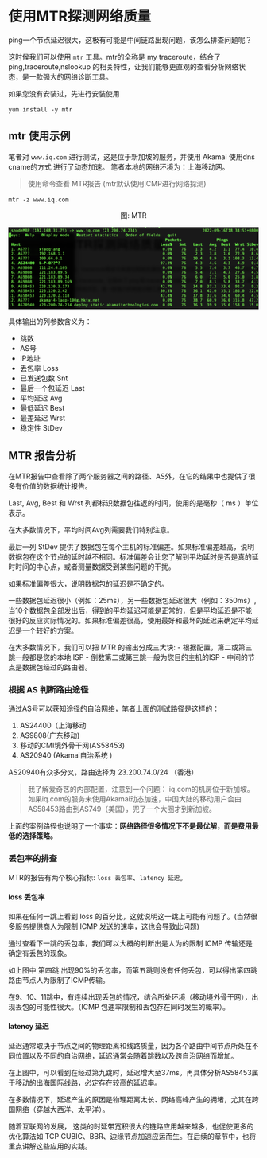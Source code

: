 # 使用MTR探测网络质量

ping一个节点延迟很大，这极有可能是中间链路出现问题，该怎么排查问题呢？

这时候我们可以使用 `mtr` 工具。mtr的全称是 my traceroute，结合了ping,traceroute,nslookup 的相关特性，让我们能够更直观的查看分析网络状态，是一款强大的网络诊断工具。


如果您没有安装过，先进行安装使用

```
yum install -y mtr
```

## mtr 使用示例

笔者对 `www.iq.com` 进行测试，这是位于新加坡的服务，并使用 Akamai 使用dns cname的方式 进行了动态加速。 笔者本地的网络环境为：上海移动网。

> 使用命令查看 MTR报告 (mtr默认使用ICMP进行网络探测)

```
mtr -z www.iq.com
```

<div  align="center">
	<p>图: MTR</p>
	<img src="/assets/mtr.png" width = "600"  align=center />
</div>

具体输出的列参数含义为：

- 跳数
- AS号
- IP地址
- 丢包率 Loss
- 已发送包数 Snt
- 最后一个包延迟 Last
- 平均延迟 Avg
- 最低延迟 Best
- 最差延迟 Wrst
- 稳定性 StDev

## MTR 报告分析

在MTR报告中查看除了两个服务器之间的路径、AS外，在它的结果中也提供了很多有价值的数据统计报告。

Last, Avg, Best 和 Wrst 列都标识数据包往返的时间，使用的是毫秒（ ms ）单位表示。

在大多数情况下，平均时间Avg列需要我们特别注意。

最后一列 StDev 提供了数据包在每个主机的标准偏差。如果标准偏差越高，说明数据包在这个节点的延时越不相同。标准偏差会让您了解到平均延时是否是真的延时时间的中心点，或者测量数据受到某些问题的干扰。

如果标准偏差很大，说明数据包的延迟是不确定的。

一些数据包延迟很小（例如：25ms），另一些数据包延迟很大（例如：350ms）, 当10个数据包全部发出后，得到的平均延迟可能是正常的，但是平均延迟是不能很好的反应实际情况的。如果标准偏差很高，使用最好和最坏的延迟来确定平均延迟是一个较好的方案。

在大多数情况下，我们可以把 MTR 的输出分成三大块:
	- 根据配置，第二或第三跳一般都是您的本地 ISP
	- 倒数第二或第三跳一般为您目的主机的ISP
	- 中间的节点是数据包经过的路由器。


### 根据 AS 判断路由途径

通过AS号可以获知途径的自治网络，笔者上面的测试路径是这样的：

1. AS24400（上海移动
2. AS9808(广东移动)
3. 移动的CMI境外骨干网(AS58453)
4. AS20940 (Akamai自治系统 )  

AS20940有众多分叉，路由选择为 23.200.74.0/24 （香港）

> 我了解爱奇艺的内部配置，注意到一个问题： iq.com的机房位于新加坡。如果iq.com的服务未使用Akamai动态加速，中国大陆的移动用户会由AS58453路由到AS749（美国），兜了一个大圈才到新加坡。

上面的案例路径也说明了一个事实：**网络路径很多情况下不是最优解，而是费用最低的选择策略。**



### 丢包率的排查

MTR的报告有两个核心指标: `loss 丢包率`、`latency 延迟`。

#### loss 丢包率

如果在任何一跳上看到 loss 的百分比，这就说明这一跳上可能有问题了。(当然很多服务提供商人为限制 ICMP 发送的速率，这也会导致此问题)

通过查看下一跳的丢包率，我们可以大概的判断出是人为的限制 ICMP 传输还是确定有丢包的现象。

如上图中 第四跳 出现90%的丢包率，而第五跳则没有任何丢包，可以得出第四跳路由节点人为限制了ICMP传输。

在9、10、11跳中，有连续出现丢包的情况，结合所处环境（移动境外骨干网），出现丢包的可能性很大。（ICMP 包速率限制和丢包存在同时发生的概率）。

#### latency 延迟

延迟通常取决于节点之间的物理距离和线路质量，因为各个路由中间节点所处在不同位置以及不同的自治网络，延迟通常会随着跳数以及跨自治网络而增加。

在上图中，可以看到在经过第九跳时，延迟增大至37ms。再具体分析AS58453属于移动的出海国际线路，必定存在较高的延迟率。

在多数情况下，延迟产生的原因是物理距离太长、网络高峰产生的拥堵，尤其在跨国网络（穿越大西洋、太平洋）。


随着互联网的发展， 这类的时延带宽积很大的链路应用越来越多，也促使更多的优化算法如 TCP  CUBIC、BBR、边缘节点加速应运而生。在后续的章节中，也将重点讲解这些应用的实践。